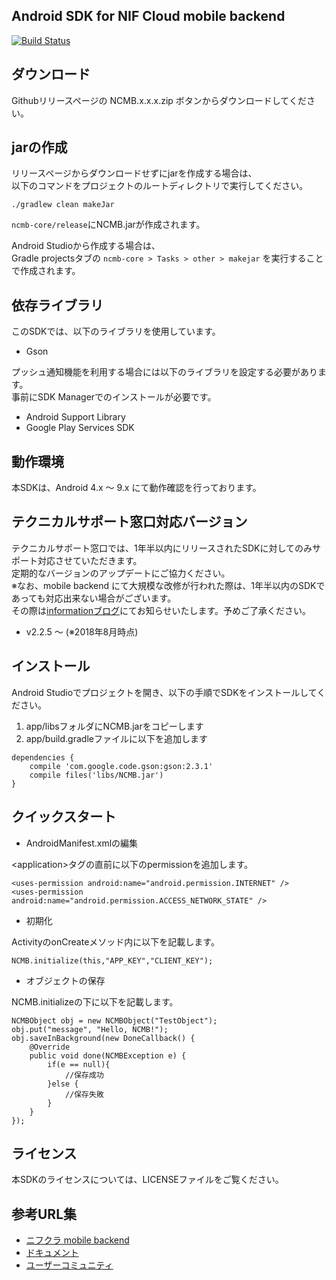 ## Android SDK for NIF Cloud mobile backend

[![Build Status](https://travis-ci.org/NIFCloud-mbaas/ncmb_android.svg?branch=master)](https://travis-ci.org/NIFCloud-mbaas/ncmb_android)

## ダウンロード

Githubリリースページの NCMB.x.x.x.zip ボタンからダウンロードしてください。

## jarの作成

リリースページからダウンロードせずにjarを作成する場合は、<br>
以下のコマンドをプロジェクトのルートディレクトリで実行してください。

```
./gradlew clean makeJar
```

`ncmb-core/release`にNCMB.jarが作成されます。

Android Studioから作成する場合は、<br>
Gradle projectsタブの `ncmb-core > Tasks > other > makejar` を実行することで作成されます。

## 依存ライブラリ

このSDKでは、以下のライブラリを使用しています。

- Gson

プッシュ通知機能を利用する場合には以下のライブラリを設定する必要があります。<br>
事前にSDK Managerでのインストールが必要です。

- Android Support Library
- Google Play Services SDK


## 動作環境

本SDKは、Android 4.x ～ 9.x にて動作確認を行っております。

## テクニカルサポート窓口対応バージョン

テクニカルサポート窓口では、1年半以内にリリースされたSDKに対してのみサポート対応させていただきます。<br>
定期的なバージョンのアップデートにご協力ください。<br>
※なお、mobile backend にて大規模な改修が行われた際は、1年半以内のSDKであっても対応出来ない場合がございます。<br>
その際は[informationブログ](http://info.biz.nifty.com/mb/)にてお知らせいたします。予めご了承ください。

- v2.2.5 ～ (※2018年8月時点)

## インストール

Android Studioでプロジェクトを開き、以下の手順でSDKをインストールしてください。

1. app/libsフォルダにNCMB.jarをコピーします
2. app/build.gradleファイルに以下を追加します

```
dependencies {
    compile 'com.google.code.gson:gson:2.3.1'
    compile files('libs/NCMB.jar')
}
```

## クイックスタート

* AndroidManifest.xmlの編集

&lt;application&gt;タグの直前に以下のpermissionを追加します。

```
<uses-permission android:name="android.permission.INTERNET" />
<uses-permission android:name="android.permission.ACCESS_NETWORK_STATE" />
```

* 初期化

ActivityのonCreateメソッド内に以下を記載します。

```
NCMB.initialize(this,"APP_KEY","CLIENT_KEY");
```

* オブジェクトの保存

NCMB.initializeの下に以下を記載します。

```
NCMBObject obj = new NCMBObject("TestObject");
obj.put("message", "Hello, NCMB!");
obj.saveInBackground(new DoneCallback() {
    @Override
    public void done(NCMBException e) {
        if(e == null){
            //保存成功
        }else {
            //保存失敗
        }
    }
});
```

## ライセンス

本SDKのライセンスについては、LICENSEファイルをご覧ください。

## 参考URL集

- [ニフクラ mobile backend](https://mbaas.nifcloud.com)
- [ドキュメント](https://mbaas.nifcloud.com/doc/current)
- [ユーザーコミュニティ](https://github.com/NIFCloud-mbaas/UserCommunity)
